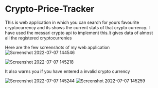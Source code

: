 # Crypto-Price-Tracker
This is web application in which you can search for yours favourite cryptocurrency and its shows the current stats of that crypto currency.
I have used the messari crypto api to implement this.It gives data of almost all the registered cryptocurrenies

Here are the few screenshots of my web application
![Screenshot 2022-07-07 144546](https://user-images.githubusercontent.com/83963885/177740058-83028f5a-5f29-4f50-a86c-b71f43430d78.png)

![Screenshot 2022-07-07 145218](https://user-images.githubusercontent.com/83963885/177740008-ecaeadf6-3de7-41c1-9a1e-a22bdf16f876.png)

It also warns you if you have entered a invalid crypto currency

![Screenshot 2022-07-07 145244](https://user-images.githubusercontent.com/83963885/177740032-de3ea761-a434-43a7-9e60-4a929007b255.png)
![Screenshot 2022-07-07 145259](https://user-images.githubusercontent.com/83963885/177740043-2b436731-d0ee-44d8-b4e5-1cc46d474932.png)


